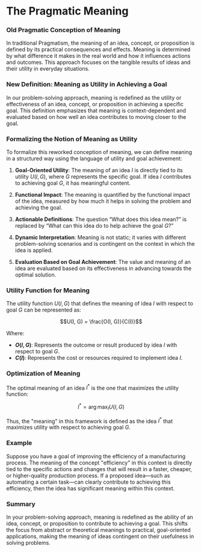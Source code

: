 # The Pragmatic Meaning
 
### Old Pragmatic Conception of Meaning

In traditional Pragmatism, the meaning of an idea, concept, or proposition is defined by its practical consequences and effects. Meaning is determined by what difference it makes in the real world and how it influences actions and outcomes. This approach focuses on the tangible results of ideas and their utility in everyday situations.

### New Definition: Meaning as Utility in Achieving a Goal

In our problem-solving approach, meaning is redefined as the utility or effectiveness of an idea, concept, or proposition in achieving a specific goal. This definition emphasizes that meaning is context-dependent and evaluated based on how well an idea contributes to moving closer to the goal.

### Formalizing the Notion of Meaning as Utility

To formalize this reworked conception of meaning, we can define meaning in a structured way using the language of utility and goal achievement:

1. **Goal-Oriented Utility**: The meaning of an idea $I$ is directly tied to its utility $U(I, G)$, where $G$ represents the specific goal. If idea $I$ contributes to achieving goal $G$, it has meaningful content.

2. **Functional Impact**: The meaning is quantified by the functional impact of the idea, measured by how much it helps in solving the problem and achieving the goal.

3. **Actionable Definitions**: The question “What does this idea mean?” is replaced by “What can this idea do to help achieve the goal $G$?”

4. **Dynamic Interpretation**: Meaning is not static; it varies with different problem-solving scenarios and is contingent on the context in which the idea is applied.

5. **Evaluation Based on Goal Achievement**: The value and meaning of an idea are evaluated based on its effectiveness in advancing towards the optimal solution.

### Utility Function for Meaning

The utility function $U(I, G)$ that defines the meaning of idea $I$ with respect to goal $G$ can be represented as:

```math
U(I, G) = \frac{O(I, G)}{C(I)}
```

Where:
- **$O(I, G)$**: Represents the outcome or result produced by idea $I$ with respect to goal $G$.
- **$C(I)$**: Represents the cost or resources required to implement idea $I$.

### Optimization of Meaning

The optimal meaning of an idea $I^*$ is the one that maximizes the utility function:

```math
I^* = \arg\max_{I} U(I, G)
```

Thus, the "meaning" in this framework is defined as the idea $I^*$ that maximizes utility with respect to achieving goal $G$.

### Example

Suppose you have a goal of improving the efficiency of a manufacturing process. The meaning of the concept "efficiency" in this context is directly tied to the specific actions and changes that will result in a faster, cheaper, or higher-quality production process. If a proposed idea—such as automating a certain task—can clearly contribute to achieving this efficiency, then the idea has significant meaning within this context.

### Summary

In your problem-solving approach, meaning is redefined as the ability of an idea, concept, or proposition to contribute to achieving a goal. This shifts the focus from abstract or theoretical meanings to practical, goal-oriented applications, making the meaning of ideas contingent on their usefulness in solving problems.
 
